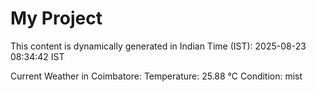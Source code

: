 # My Project

This content is dynamically generated in Indian Time (IST): 2025-08-23 08:34:42 IST


Current Weather in Coimbatore:
Temperature: 25.88 °C
Condition: mist
